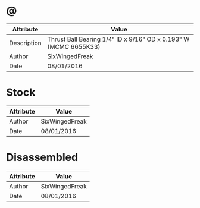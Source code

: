 # @
| Attribute | Value |
| ---  | ---     |
| Description | Thrust Ball Bearing 1/4&quot; ID x 9/16&quot; OD x 0.193&quot; W (MCMC 6655K33) |
| Author | SixWingedFreak |
| Date | 08/01/2016 |
# Stock
| Attribute | Value |
| ---  | ---     |
| Author | SixWingedFreak |
| Date | 08/01/2016 |
# Disassembled
| Attribute | Value |
| ---  | ---     |
| Author | SixWingedFreak |
| Date | 08/01/2016 |

